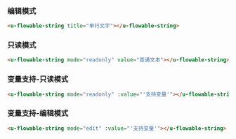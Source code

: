 ### 编辑模式

``` html
<u-flowable-string title="单行文字"></u-flowable-string>
```

### 只读模式

``` html
<u-flowable-string mode="readonly" value="普通文本"></u-flowable-string>
```

### 变量支持-只读模式

``` html
<u-flowable-string mode="readonly" :value="'支持变量'"></u-flowable-string>
```

### 变量支持-编辑模式

``` html
<u-flowable-string mode="edit" :value="'支持变量'"></u-flowable-string>
```
